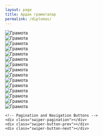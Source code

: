 ```yaml
---
layout: page
title: Ардак грамоталар
permalink: /diplomas/
---
```

<div class="swiper-container">
    <div class="swiper-wrapper">
        <div class="swiper-slide">
            <div class="swiper-zoom-container">
                <img src="/assets/images/diplomas/1.jpeg" alt="Грамота"> 
            </div>
        </div>
        <div class="swiper-slide">
            <div class="swiper-zoom-container">
                <img src="/assets/images/diplomas/2.jpeg" alt="Грамота"> 
            </div>
        </div>
        <div class="swiper-slide">
            <div class="swiper-zoom-container">
                <img src="/assets/images/diplomas/3.jpeg" alt="Грамота"> 
            </div>
        </div>
        <div class="swiper-slide">
            <div class="swiper-zoom-container">
                <img src="/assets/images/diplomas/4.jpeg" alt="Грамота"> 
            </div>
        </div>
        <div class="swiper-slide">
            <div class="swiper-zoom-container">
                <img src="/assets/images/diplomas/5.jpeg" alt="Грамота"> 
            </div>
        </div>
        <div class="swiper-slide">
            <div class="swiper-zoom-container">
                <img src="/assets/images/diplomas/6.jpeg" alt="Грамота"> 
            </div>
        </div>
        <div class="swiper-slide">
            <div class="swiper-zoom-container">
                <img src="/assets/images/diplomas/7.jpeg" alt="Грамота"> 
            </div>
        </div>
        <div class="swiper-slide">
            <div class="swiper-zoom-container">
                <img src="/assets/images/diplomas/8.jpeg" alt="Грамота"> 
            </div>
        </div>
        <div class="swiper-slide">
            <div class="swiper-zoom-container">
                <img src="/assets/images/diplomas/9.jpeg" alt="Грамота"> 
            </div>
        </div>
        <div class="swiper-slide">
            <div class="swiper-zoom-container">
                <img src="/assets/images/diplomas/10.jpeg" alt="Грамота">
            </div>
        </div>
        <div class="swiper-slide">
            <div class="swiper-zoom-container">
                <img src="/assets/images/diplomas/11.jpeg" alt="Грамота">
            </div>
        </div>
        <div class="swiper-slide">
            <div class="swiper-zoom-container">
                <img src="/assets/images/diplomas/12.jpeg" alt="Грамота">
            </div>
        </div>
        <div class="swiper-slide">
            <div class="swiper-zoom-container">
                <img src="/assets/images/diplomas/13.jpeg" alt="Грамота">
            </div>
        </div>
        <div class="swiper-slide">
            <div class="swiper-zoom-container">
                <img src="/assets/images/diplomas/14.jpeg" alt="Грамота">
            </div>
        </div>
        <div class="swiper-slide">
            <div class="swiper-zoom-container">
                <img src="/assets/images/diplomas/15.jpeg" alt="Грамота">
            </div>
        </div>
    </div>
    
    <!-- Pagination and Navigation Buttons -->
    <div class="swiper-pagination"></div>
    <div class="swiper-button-prev"></div>
    <div class="swiper-button-next"></div>
</div>
